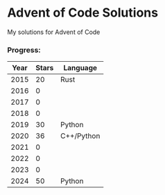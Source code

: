 # Advent of Code Solutions

My solutions for Advent of Code

### Progress:

| Year | Stars | Language   |
| ---- | ----- | ---------- |
| 2015 | 20    | Rust       |
| 2016 | 0     |
| 2017 | 0     |
| 2018 | 0     |
| 2019 | 30    | Python     |
| 2020 | 36    | C++/Python |
| 2021 | 0     |
| 2022 | 0     |
| 2023 | 0     |
| 2024 | 50    | Python     |
